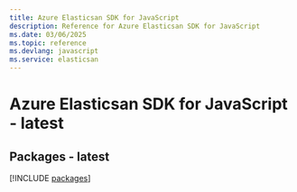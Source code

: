 ```yaml
---
title: Azure Elasticsan SDK for JavaScript
description: Reference for Azure Elasticsan SDK for JavaScript
ms.date: 03/06/2025
ms.topic: reference
ms.devlang: javascript
ms.service: elasticsan
---
```

# Azure Elasticsan SDK for JavaScript - latest
## Packages - latest
[!INCLUDE [packages](elasticsan-index.md)]